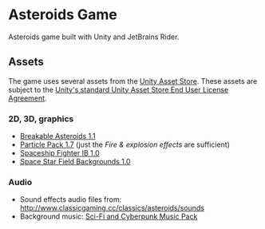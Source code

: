 # Asteroids Game

Asteroids game built with Unity and JetBrains Rider.

## Assets

The game uses several assets from the [Unity Asset Store](https://assetstore.unity.com/).
These assets are subject to the [Unity's standard Unity Asset Store End User License Agreement](https://unity.com/legal/as-terms).

### 2D, 3D, graphics

* [Breakable Asteroids 1.1](https://assetstore.unity.com/packages/3d/props/breakable-asteroids-167825)
* [Particle Pack 1.7](https://assetstore.unity.com/packages/vfx/particles/particle-pack-127325) (just the _Fire & explosion effects_ are sufficient)
* [Spaceship Fighter IB 1.0](https://assetstore.unity.com/packages/3d/vehicles/space/spaceship-fighter-ib-93246)
* [Space Star Field Backgrounds 1.0](https://assetstore.unity.com/packages/2d/textures-materials/space-star-field-backgrounds-109689)

### Audio

* Sound effects audio files from: http://www.classicgaming.cc/classics/asteroids/sounds
* Background music: [Sci-Fi and Cyberpunk Music Pack](https://assetstore.unity.com/packages/audio/ambient/sci-fi/free-sci-fi-and-cyberpunk-music-pack-264590)